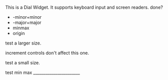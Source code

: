<span id="dial_container">This is a Dial Widget. It supports keyboard input and screen readers. done?</span>

-   <span class="xx d_min">-minor</span><span class="xx i_min">+minor</span>
-   <span class="xx d_maj">-major</span><span class="xx i_maj">+major</span>
-   <span class="xx min">min</span><span class="xx max">max</span>
-   <span class="xx orig">origin</span>

  
<span id="dial_container_big">test a larger size. </span>

increment controls don't affect this one.

<span id="dial_container_small">test a small size. </span>

test min max \_\_\_\_\_\_\_\_\_\_\_\_\_\_\_\_\_\_\_\_\_\_\_

<span id="dial_one"></span> <span id="dial_two"></span> <span id="dial_three"></span> <span id="dial_four"></span>
